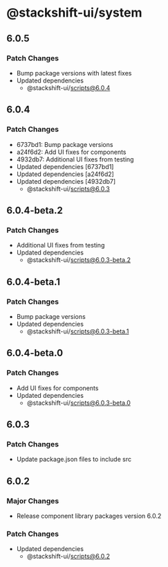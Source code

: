 # @stackshift-ui/system

## 6.0.5

### Patch Changes

- Bump package versions with latest fixes
- Updated dependencies
  - @stackshift-ui/scripts@6.0.4

## 6.0.4

### Patch Changes

- 6737bd1: Bump package versions
- a24f6d2: Add UI fixes for components
- 4932db7: Additional UI fixes from testing
- Updated dependencies [6737bd1]
- Updated dependencies [a24f6d2]
- Updated dependencies [4932db7]
  - @stackshift-ui/scripts@6.0.3

## 6.0.4-beta.2

### Patch Changes

- Additional UI fixes from testing
- Updated dependencies
  - @stackshift-ui/scripts@6.0.3-beta.2

## 6.0.4-beta.1

### Patch Changes

- Bump package versions
- Updated dependencies
  - @stackshift-ui/scripts@6.0.3-beta.1

## 6.0.4-beta.0

### Patch Changes

- Add UI fixes for components
- Updated dependencies
  - @stackshift-ui/scripts@6.0.3-beta.0

## 6.0.3

### Patch Changes

- Update package.json files to include src

## 6.0.2

### Major Changes

- Release component library packages version 6.0.2

### Patch Changes

- Updated dependencies
  - @stackshift-ui/scripts@6.0.2
